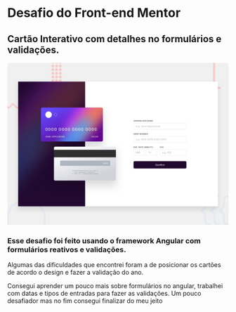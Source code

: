 # Desafio do Front-end Mentor
## Cartão Interativo com detalhes no formulários e validações.

![Design oferecido pelo o desafio](./src/assets/interactive-card-details-form-main/design/desktop-preview.jpg) 

### Esse desafio foi feito usando o framework Angular com formulários reativos e validações.

<p>Algumas das dificuldades que encontrei foram a de posicionar os cartões de acordo o design e fazer a validação do ano. </p>

<p> Consegui aprender um pouco mais sobre formulários no angular, trabalhei com datas e tipos de entradas para fazer as validações. Um pouco desafiador mas no fim consegui finalizar do meu jeito </p> 

